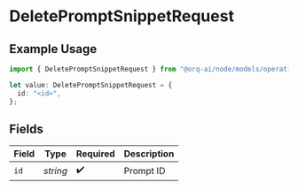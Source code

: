 # DeletePromptSnippetRequest

## Example Usage

```typescript
import { DeletePromptSnippetRequest } from "@orq-ai/node/models/operations";

let value: DeletePromptSnippetRequest = {
  id: "<id>",
};
```

## Fields

| Field              | Type               | Required           | Description        |
| ------------------ | ------------------ | ------------------ | ------------------ |
| `id`               | *string*           | :heavy_check_mark: | Prompt ID          |